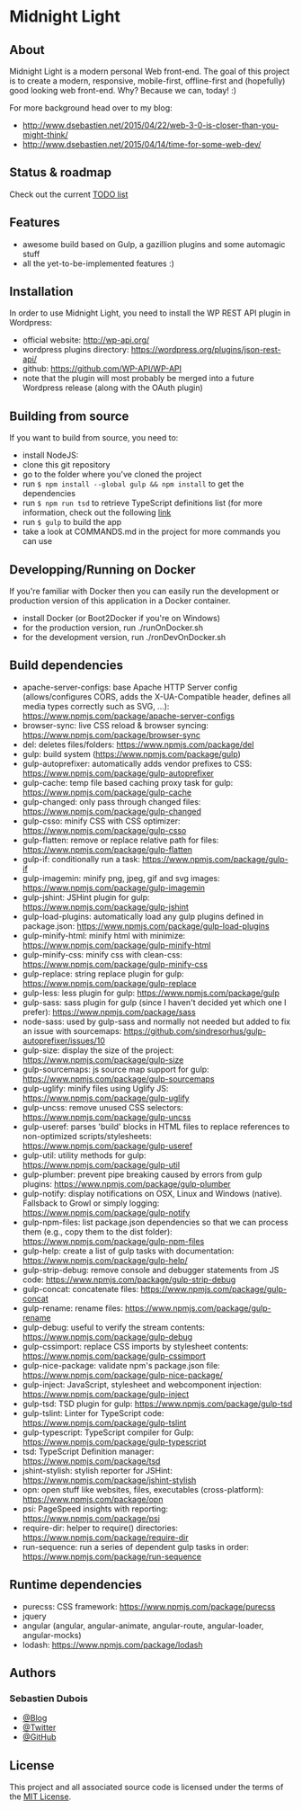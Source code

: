 # Midnight Light

## About
Midnight Light is a modern personal Web front-end.
The goal of this project is to create a modern, responsive, mobile-first, offline-first and (hopefully) good looking web front-end. Why? Because we can, today! :)

For more background head over to my blog:
* http://www.dsebastien.net/2015/04/22/web-3-0-is-closer-than-you-might-think/
* http://www.dsebastien.net/2015/04/14/time-for-some-web-dev/

## Status & roadmap
Check out the current [TODO list](TODO.md)

## Features
* awesome build based on Gulp, a gazillion plugins and some automagic stuff
* all the yet-to-be-implemented features :)

## Installation
In order to use Midnight Light, you need to install the WP REST API plugin in Wordpress:
* official website: http://wp-api.org/
* wordpress plugins directory: https://wordpress.org/plugins/json-rest-api/
* github: https://github.com/WP-API/WP-API
* note that the plugin will most probably be merged into a future Wordpress release (along with the OAuth plugin)

## Building from source
If you want to build from source, you need to:
* install NodeJS:
* clone this git repository
* go to the folder where you've cloned the project
* run `$ npm install --global gulp && npm install` to get the dependencies
* run `$ npm run tsd` to retrieve TypeScript definitions list (for more information, check out the following [link](https://github.com/borisyankov/DefinitelyTyped)
* run `$ gulp` to build the app
* take a look at COMMANDS.md in the project for more commands you can use

## Developping/Running on Docker
If you're familiar with Docker then you can easily run the development or production version of this application in a Docker container.
* install Docker (or Boot2Docker if you're on Windows)
* for the production version, run ./runOnDocker.sh
* for the development version, run ./ronDevOnDocker.sh

## Build dependencies
* apache-server-configs: base Apache HTTP Server config (allows/configures CORS, adds the X-UA-Compatible header, defines all media types correctly such as SVG, ...): https://www.npmjs.com/package/apache-server-configs
* browser-sync: live CSS reload & browser syncing: https://www.npmjs.com/package/browser-sync
* del: deletes files/folders: https://www.npmjs.com/package/del
* gulp: build system (https://www.npmjs.com/package/gulp)
* gulp-autoprefixer: automatically adds vendor prefixes to CSS: https://www.npmjs.com/package/gulp-autoprefixer
* gulp-cache: temp file based caching proxy task for gulp: https://www.npmjs.com/package/gulp-cache
* gulp-changed: only pass through changed files: https://www.npmjs.com/package/gulp-changed
* gulp-csso: minify CSS with CSS optimizer: https://www.npmjs.com/package/gulp-csso
* gulp-flatten: remove or replace relative path for files: https://www.npmjs.com/package/gulp-flatten
* gulp-if: conditionally run a task: https://www.npmjs.com/package/gulp-if
* gulp-imagemin: minify png, jpeg, gif and svg images: https://www.npmjs.com/package/gulp-imagemin
* gulp-jshint: JSHint plugin for gulp: https://www.npmjs.com/package/gulp-jshint
* gulp-load-plugins: automatically load any gulp plugins defined in package.json: https://www.npmjs.com/package/gulp-load-plugins
* gulp-minify-html: minify html with minimize: https://www.npmjs.com/package/gulp-minify-html
* gulp-minify-css: minify css with clean-css: https://www.npmjs.com/package/gulp-minify-css
* gulp-replace: string replace plugin for gulp: https://www.npmjs.com/package/gulp-replace
* gulp-less: less plugin for gulp: https://www.npmjs.com/package/gulp
* gulp-sass: sass plugin for gulp (since I haven't decided yet which one I prefer): https://www.npmjs.com/package/sass
* node-sass: used by gulp-sass and normally not needed but added to fix an issue with sourcemaps: https://github.com/sindresorhus/gulp-autoprefixer/issues/10
* gulp-size: display the size of the project: https://www.npmjs.com/package/gulp-size
* gulp-sourcemaps: js source map support for gulp: https://www.npmjs.com/package/gulp-sourcemaps
* gulp-uglify: minify files using Uglify JS: https://www.npmjs.com/package/gulp-uglify
* gulp-uncss: remove unused CSS selectors: https://www.npmjs.com/package/gulp-uncss
* gulp-useref: parses 'build' blocks in HTML files to replace references to non-optimized scripts/stylesheets: https://www.npmjs.com/package/gulp-useref
* gulp-util: utility methods for gulp: https://www.npmjs.com/package/gulp-util
* gulp-plumber: prevent pipe breaking caused by errors from gulp plugins: https://www.npmjs.com/package/gulp-plumber
* gulp-notify: display notifications on OSX, Linux and Windows (native). Fallsback to Growl or simply logging: https://www.npmjs.com/package/gulp-notify
* gulp-npm-files: list package.json dependencies so that we can process them (e.g., copy them to the dist folder): https://www.npmjs.com/package/gulp-npm-files
* gulp-help: create a list of gulp tasks with documentation: https://www.npmjs.com/package/gulp-help/
* gulp-strip-debug: remove console and debugger statements from JS code: https://www.npmjs.com/package/gulp-strip-debug
* gulp-concat: concatenate files: https://www.npmjs.com/package/gulp-concat
* gulp-rename: rename files: https://www.npmjs.com/package/gulp-rename
* gulp-debug: useful to verify the stream contents: https://www.npmjs.com/package/gulp-debug
* gulp-cssimport: replace CSS imports by stylesheet contents: https://www.npmjs.com/package/gulp-cssimport
* gulp-nice-package: validate npm's package.json file: https://www.npmjs.com/package/gulp-nice-package/
* gulp-inject: JavaScript, stylesheet and webcomponent injection: https://www.npmjs.com/package/gulp-inject
* gulp-tsd: TSD plugin for gulp: https://www.npmjs.com/package/gulp-tsd
* gulp-tslint: Linter for TypeScript code: https://www.npmjs.com/package/gulp-tslint
* gulp-typescript: TypeScript compiler for Gulp: https://www.npmjs.com/package/gulp-typescript
* tsd: TypeScript Definition manager: https://www.npmjs.com/package/tsd
* jshint-stylish: stylish reporter for JSHint: https://www.npmjs.com/package/jshint-stylish
* opn: open stuff like websites, files, executables (cross-platform): https://www.npmjs.com/package/opn
* psi: PageSpeed insights with reporting: https://www.npmjs.com/package/psi
* require-dir: helper to require() directories: https://www.npmjs.com/package/require-dir
* run-sequence: run a series of dependent gulp tasks in order: https://www.npmjs.com/package/run-sequence

## Runtime dependencies
* purecss: CSS framework: https://www.npmjs.com/package/purecss
* jquery
* angular (angular, angular-animate, angular-route, angular-loader, angular-mocks)
* lodash: https://www.npmjs.com/package/lodash

## Authors
### Sebastien Dubois
* [@Blog](http://www.dsebastien.net)
* [@Twitter](http://twitter.com/dSebastien)
* [@GitHub](http://github.com/dSebastien)

## License
This project and all associated source code is licensed under the terms of the [MIT License](http://en.wikipedia.org/wiki/MIT_License).